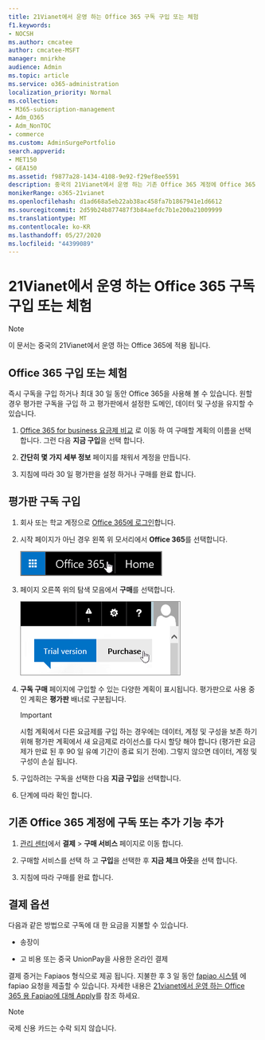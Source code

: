 ```yaml
---
title: 21Vianet에서 운영 하는 Office 365 구독 구입 또는 체험
f1.keywords:
- NOCSH
ms.author: cmcatee
author: cmcatee-MSFT
manager: mnirkhe
audience: Admin
ms.topic: article
ms.service: o365-administration
localization_priority: Normal
ms.collection:
- M365-subscription-management
- Adm_O365
- Adm_NonTOC
- commerce
ms.custom: AdminSurgePortfolio
search.appverid:
- MET150
- GEA150
ms.assetid: f9877a28-1434-4108-9e92-f29ef8ee5591
description: 중국의 21Vianet에서 운영 하는 기존 Office 365 계정에 Office 365 구독을 구입 하거나 바로 구매 하거나 구독을 추가 하거나 추가 기능을 가져오는 방법을 알아봅니다.
monikerRange: o365-21vianet
ms.openlocfilehash: d1ad668a5eb22ab38ac458fa7b1867941e1d6612
ms.sourcegitcommit: 2d59b24b877487f3b84aefdc7b1e200a21009999
ms.translationtype: MT
ms.contentlocale: ko-KR
ms.lasthandoff: 05/27/2020
ms.locfileid: "44399089"
---
```

# <a name="buy-or-try-subscriptions-for-office-365-operated-by-21vianet"></a>21Vianet에서 운영 하는 Office 365 구독 구입 또는 체험

> [!NOTE]
>  이 문서는 중국의 21Vianet에서 운영 하는 Office 365에 적용 됩니다.

## <a name="buy-or-try-office-365"></a>Office 365 구입 또는 체험

즉시 구독을 구입 하거나 최대 30 일 동안 Office 365을 사용해 볼 수 있습니다. 원할 경우 평가판 구독을 구입 하 고 평가판에서 설정한 도메인, 데이터 및 구성을 유지할 수 있습니다.

1. [Office 365 for business 요금제 비교](https://go.microsoft.com/fwlink/p/?linkid=393691&amp;clcid=0x409) 로 이동 하 여 구매할 계획의 이름을 선택 합니다. 그런 다음 **지금 구입**을 선택 합니다.

2. **간단히 몇 가지 세부 정보** 페이지를 채워서 계정을 만듭니다.

3. 지침에 따라 30 일 평가판을 설정 하거나 구매를 완료 합니다.

## <a name="buy-your-trial-subscription"></a>평가판 구독 구입

1. 회사 또는 학교 계정으로 [Office 365에 로그인](https://go.microsoft.com/fwlink/p/?linkid=513813)합니다.

2. 시작 페이지가 아닌 경우 왼쪽 위 모서리에서 **Office 365**를 선택합니다.

    ![Office 365 시작 페이지로 이동하는 단추](../../media/2fc597ab-ae33-4e5a-aec1-e60e48beac62.png)

3. 페이지 오른쪽 위의 탐색 모음에서 **구매**를 선택합니다.

    ![Office 365 평가판 구입 단추](../../media/73fba4ad-6879-460b-8ef1-f2efb2ee4104.png)

4. **구독 구매** 페이지에 구입할 수 있는 다양한 계획이 표시됩니다. 평가판으로 사용 중인 계획은 **평가판** 배너로 구분됩니다.

    > [!IMPORTANT]
    > 시험 계획에서 다른 요금제를 구입 하는 경우에는 데이터, 계정 및 구성을 보존 하기 위해 평가판 계획에서 새 요금제로 라이선스를 다시 할당 해야 합니다 (평가판 요금제가 만료 된 후 90 일 유예 기간이 종료 되기 전에). 그렇지 않으면 데이터, 계정 및 구성이 손실 됩니다.

5. 구입하려는 구독을 선택한 다음 **지금 구입**을 선택합니다.

6. 단계에 따라 확인 합니다.

## <a name="add-subscriptions-or-add-ons-to-an-existing-office-365-account"></a>기존 Office 365 계정에 구독 또는 추가 기능 추가

1. [관리 센터](https://go.microsoft.com/fwlink/p/?linkid=850627)에서 **결제** \> **구매 서비스** 페이지로 이동 합니다.

2. 구매할 서비스를 선택 하 고 **구입**을 선택한 후 **지금 체크 아웃**을 선택 합니다.

3. 지침에 따라 구매를 완료 합니다.

## <a name="payment-options"></a>결제 옵션

다음과 같은 방법으로 구독에 대 한 요금을 지불할 수 있습니다.

- 송장이

- 고 비용 또는 중국 UnionPay을 사용한 온라인 결제

결제 증거는 Fapiaos 형식으로 제공 됩니다. 지불한 후 3 일 동안 [fapiao 시스템](https://go.microsoft.com/fwlink/p/?LinkId=395314) 에 fapiao 요청을 제출할 수 있습니다. 자세한 내용은 [21vianet에서 운영 하는 Office 365 용 Fapiao에 대해 Apply](apply-for-a-fapiao.md)를 참조 하세요.

> [!NOTE]
>  국제 신용 카드는 수락 되지 않습니다.
